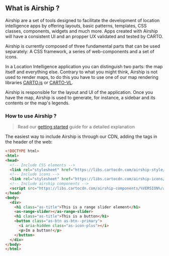 ## What is Airship ?

Airship are a set of tools designed to facilitate the development of location intelligence apps by offering layouts, basic patterns, templates, CSS classes, components, widgets and much more. Apps created with Airship will have a consistent UI and an propper UX validated and tested by CARTO.

Airship is currently composed of three fundamental parts that can be used separately: A CSS framework, a series of web-components and a set of icons.

In a Location Intelligence application you can distinguish two parts: the map itself and everything else. Contrary to what you might think, Airship is not used to render maps, to do this you have to use one of our map rendering libraries [CARTO.js](/developers/carto-js/) or [CARTO-VL](/developers/carto-vl/).

Airship is responsible for the layout and UI of the application. Once you have the map, Airship is used to generate, for instance, a sidebar and its contents or the map's legends.

### How to use Airship ?

> Read our [getting started](getting-started) guide for a detailed explanation


The easiest way to include Airship is through our CDN, adding the tags in the header of the web:


```html
<!DOCTYPE html>
<html>
<head>
  <!-- Include CSS elements -->
  <link rel="stylesheet" href="https://libs.cartocdn.com/airship-style/%VERSION%/airship.css">
  <!-- Include icons -->
  <link rel="stylesheet" href="https://libs.cartocdn.com/airship-icons/%VERSION%/icons.css">
  <!-- Include airship components -->
  <script src="https://libs.cartocdn.com/airship-components/%VERSION%/airship.js"></script>
</head>
<body>
  <div>
    <h1 class="as-title">This is a range slider element</h1>
    <as-range-slider></as-range-slider>
    <h1 class="as-title">This is a button</h1>
    <button class="as-btn as-btn--primary">
      <i aria-hidden class="as-icon-plus"></i>
      <p>Im a button!</p>
    </button>
  </div>
</body>
</html>
```
